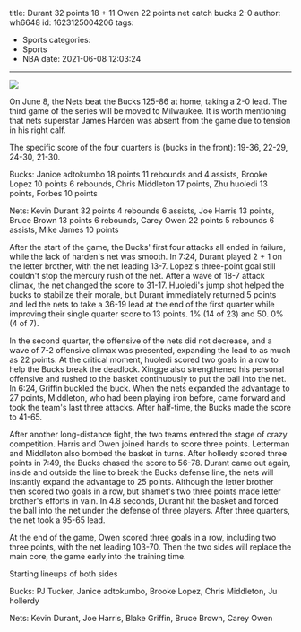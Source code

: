 title: Durant 32 points 18 + 11 Owen 22 points net catch bucks 2-0
author: wh6648
id: 1623125004206
tags: 
- Sports
categories: 
- Sports
- NBA
date: 2021-06-08 12:03:24
---
![](https://p8.itc.cn/q_70/images01/20210608/d25f358a95754331878403d351a24f78.jpeg)


On June 8, the Nets beat the Bucks 125-86 at home, taking a 2-0 lead. The third game of the series will be moved to Milwaukee. It is worth mentioning that nets superstar James Harden was absent from the game due to tension in his right calf.

The specific score of the four quarters is (bucks in the front): 19-36, 22-29, 24-30, 21-30.

Bucks: Janice adtokumbo 18 points 11 rebounds and 4 assists, Brooke Lopez 10 points 6 rebounds, Chris Middleton 17 points, Zhu huoledi 13 points, Forbes 10 points

Nets: Kevin Durant 32 points 4 rebounds 6 assists, Joe Harris 13 points, Bruce Brown 13 points 6 rebounds, Carey Owen 22 points 5 rebounds 6 assists, Mike James 10 points

After the start of the game, the Bucks' first four attacks all ended in failure, while the lack of harden's net was smooth. In 7:24, Durant played 2 + 1 on the letter brother, with the net leading 13-7. Lopez's three-point goal still couldn't stop the mercury rush of the net. After a wave of 18-7 attack climax, the net changed the score to 31-17. Huoledi's jump shot helped the bucks to stabilize their morale, but Durant immediately returned 5 points and led the nets to take a 36-19 lead at the end of the first quarter while improving their single quarter score to 13 points. 1% (14 of 23) and 50. 0% (4 of 7).

In the second quarter, the offensive of the nets did not decrease, and a wave of 7-2 offensive climax was presented, expanding the lead to as much as 22 points. At the critical moment, huoledi scored two goals in a row to help the Bucks break the deadlock. Xingge also strengthened his personal offensive and rushed to the basket continuously to put the ball into the net. In 6:24, Griffin buckled the buck. When the nets expanded the advantage to 27 points, Middleton, who had been playing iron before, came forward and took the team's last three attacks. After half-time, the Bucks made the score to 41-65.

After another long-distance fight, the two teams entered the stage of crazy competition. Harris and Owen joined hands to score three points. Letterman and Middleton also bombed the basket in turns. After hollerdy scored three points in 7:49, the Bucks chased the score to 56-78. Durant came out again, inside and outside the line to break the Bucks defense line, the nets will instantly expand the advantage to 25 points. Although the letter brother then scored two goals in a row, but shamet's two three points made letter brother's efforts in vain. In 4.8 seconds, Durant hit the basket and forced the ball into the net under the defense of three players. After three quarters, the net took a 95-65 lead.

At the end of the game, Owen scored three goals in a row, including two three points, with the net leading 103-70. Then the two sides will replace the main core, the game early into the training time.

Starting lineups of both sides

Bucks: PJ Tucker, Janice adtokumbo, Brooke Lopez, Chris Middleton, Ju hollerdy

Nets: Kevin Durant, Joe Harris, Blake Griffin, Bruce Brown, Carey Owen

